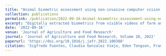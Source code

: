 ```yaml
---
title: "Animal biometric assessment using non-invasive computer vision and machine learning are good predictors of dairy cows age and welfare: The future of automated veterinary support systems"
collection: publications
permalink: /publication/2022-09-16-Animal-biometric-assessment-using-non-invasive-computer-vision-and-machine-learning
excerpt: "Digitally extracted biometrics from visible videos of farm animals could be used to automatically assess animal welfare, contributing to the future of automated veterinary support systems. This study proposed using non-invasive video acquisition and biometric analysis of dairy cows in a robotic dairy farm (RDF) located at the Dookie campus, The University of Melbourne, Australia. Data extracted from dairy cows were used to develop two machine learning models: a biometrics regression model (Model 1) targeting (i) somatic cell count, (ii) weight, (iii) rumination, and (iv) feed intake and a classification model (Model 2) mapping features from dairy cow's face to predict animal age. Results showed that Model 1 achieved a high correlation coefficient (R = 0.96), slope (b = 0.96), and performance, and Model 2 had high accuracy (98%), low error (2%), and high performance without signs of under or overfitting. Models developed in this study can be used in parallel with other models to assess milk productivity, quality traits, and welfare for RDF and conventional dairy farms."
date: '2022-09-16'
venue: 'Journal of Agriculture and Food Research'
journal: 'Journal of Agriculture and Food Research, Volume 10, 2022'
paperurl: 'https://doi.org/10.1016/j.jafr.2022.100388'
citation: 'Sigfredo Fuentes, Claudia Gonzalez Viejo, Eden Tongson, Frank R. Dunshea, Hai Ho Dac, Nir Lipovetzky. (2020). &quot;Animal biometric assessment using non-invasive computer vision and machine learning are good predictors of dairy cows age and welfare: The future of automated veterinary support systems.&quot; <i>Journal of Agriculture and Food Research, Volume 10, 2022</i>.'
---
```

<!-- Digitally extracted biometrics from visible videos of farm animals could be used to automatically assess animal welfare, contributing to the future of automated veterinary support systems. This study proposed using non-invasive video acquisition and biometric analysis of dairy cows in a robotic dairy farm (RDF) located at the Dookie campus, The University of Melbourne, Australia. Data extracted from dairy cows were used to develop two machine learning models: a biometrics regression model (Model 1) targeting (i) somatic cell count, (ii) weight, (iii) rumination, and (iv) feed intake and a classification model (Model 2) mapping features from dairy cow's face to predict animal age. Results showed that Model 1 achieved a high correlation coefficient (R = 0.96), slope (b = 0.96), and performance, and Model 2 had high accuracy (98%), low error (2%), and high performance without signs of under or overfitting. Models developed in this study can be used in parallel with other models to assess milk productivity, quality traits, and welfare for RDF and conventional dairy farms. -->

<!-- Recommended citation: Your Name, You. (2009). "Paper Title Number 1." <i>Journal 1</i>. 1(1). -->
